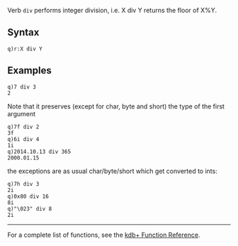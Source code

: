 Verb `div` performs integer division, i.e. X div Y returns the floor of X%Y.

Syntax
------

    q)r:X div Y

Examples
--------

    q)7 div 3
    2

Note that it preserves (except for char, byte and short) the type of the first argument

    q)7f div 2
    3f
    q)6i div 4
    1i
    q)2014.10.13 div 365
    2000.01.15

the exceptions are as usual char/byte/short which get converted to ints:

    q)7h div 3
    2i
    q)0x80 div 16
    8i
    q)"\023" div 8
    2i

</pre>

------------------------------------------------------------------------

For a complete list of functions, see the [kdb+ Function Reference](Reference "wikilink").
